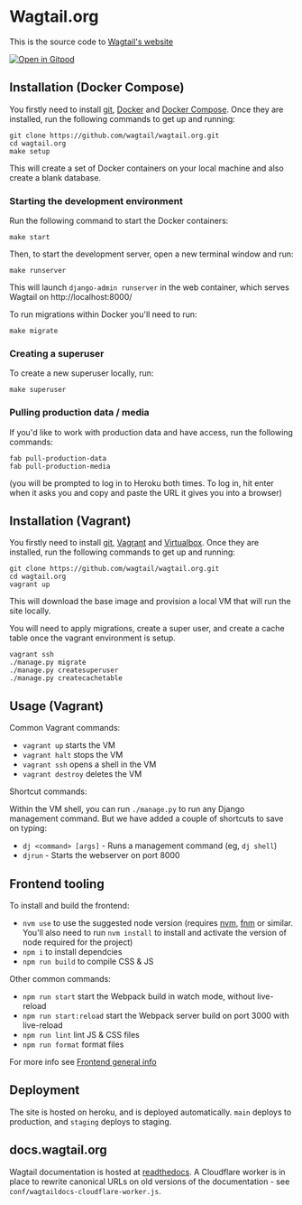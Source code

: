 # Wagtail.org

This is the source code to [Wagtail's website](https://wagtail.org)

[![Open in Gitpod](https://gitpod.io/button/open-in-gitpod.svg)](https://gitpod.io/#https://github.com/wagtail/wagtail.org)

## Installation (Docker Compose)

You firstly need to install [git](https://git-scm.com), [Docker](https://docs.docker.com/get-docker/) and [Docker Compose](https://docs.docker.com/compose/install/). Once they are installed, run the following commands to get up and running:

```
git clone https://github.com/wagtail/wagtail.org.git
cd wagtail.org
make setup
```

This will create a set of Docker containers on your local machine and also create a blank database.

### Starting the development environment

Run the following command to start the Docker containers:

```
make start
```

Then, to start the development server, open a new terminal window and run:

```
make runserver
```

This will launch `django-admin runserver` in the web container, which serves Wagtail on http://localhost:8000/

To run migrations within Docker you'll need to run:

```
make migrate
```

### Creating a superuser

To create a new superuser locally, run:

```
make superuser
```

### Pulling production data / media

If you'd like to work with production data and have access, run the following commands:

```
fab pull-production-data
fab pull-production-media
```

(you will be prompted to log in to Heroku both times. To log in, hit enter when it asks you and copy and paste the URL it gives you into a browser)

## Installation (Vagrant)

You firstly need to install [git](https://git-scm.com), [Vagrant](https://www.vagrantup.com/) and [Virtualbox](https://www.virtualbox.org/). Once they are installed, run the following commands to get up and running:

```
git clone https://github.com/wagtail/wagtail.org.git
cd wagtail.org
vagrant up
```

This will download the base image and provision a local VM that will run the site locally.

You will need to apply migrations, create a super user, and create a cache table once the vagrant environment is setup.

```
vagrant ssh
./manage.py migrate
./manage.py createsuperuser
./manage.py createcachetable
```

## Usage (Vagrant)

Common Vagrant commands:

-   `vagrant up` starts the VM
-   `vagrant halt` stops the VM
-   `vagrant ssh` opens a shell in the VM
-   `vagrant destroy` deletes the VM

Shortcut commands:

Within the VM shell, you can run `./manage.py` to run any Django management command. But we have added a couple of shortcuts to save on typing:

-   `dj <command> [args]` - Runs a management command (eg, `dj shell`)
-   `djrun` - Starts the webserver on port 8000

## Frontend tooling

To install and build the frontend:

-   `nvm use` to use the suggested node version (requires [nvm](https://github.com/nvm-sh/nvm), [fnm](https://github.com/Schniz/fnm) or similar. You'll also need to run `nvm install` to install and activate the version of node required for the project)
-   `npm i` to install dependcies
-   `npm run build` to compile CSS & JS

Other common commands:

-   `npm run start` start the Webpack build in watch mode, without live-reload
-   `npm run start:reload` start the Webpack server build on port 3000 with live-reload
-   `npm run lint` lint JS & CSS files
-   `npm run format` format files

For more info see [Frontend general info](docs/frontend/general-info.md)

## Deployment

The site is hosted on heroku, and is deployed automatically. `main` deploys to production, and `staging` deploys to staging.

## docs.wagtail.org

Wagtail documentation is hosted at [readthedocs](https://readthedocs.org/). A Cloudflare worker is in place to rewrite canonical URLs on old versions of the documentation - see `conf/wagtaildocs-cloudflare-worker.js`.
